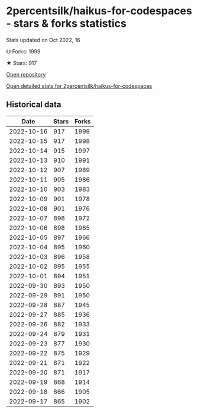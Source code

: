 # 2percentsilk/haikus-for-codespaces - stars & forks statistics

Stats updated on Oct 2022, 16

☋ Forks: 1999

★ Stars: 917

[Open repository](https://github.com/2percentsilk/haikus-for-codespaces)

[Open detailed stats for 2percentsilk/haikus-for-codespaces](https://reviewgithub.com/rep/2percentsilk/haikus-for-codespaces)

## Historical data
| Date | Stars | Forks |
|------|-------|-------|
| 2022-10-16 | 917 | 1999 | 
| 2022-10-15 | 917 | 1998 | 
| 2022-10-14 | 915 | 1997 | 
| 2022-10-13 | 910 | 1991 | 
| 2022-10-12 | 907 | 1989 | 
| 2022-10-11 | 905 | 1986 | 
| 2022-10-10 | 903 | 1983 | 
| 2022-10-09 | 901 | 1978 | 
| 2022-10-08 | 901 | 1976 | 
| 2022-10-07 | 898 | 1972 | 
| 2022-10-06 | 898 | 1965 | 
| 2022-10-05 | 897 | 1966 | 
| 2022-10-04 | 895 | 1960 | 
| 2022-10-03 | 896 | 1958 | 
| 2022-10-02 | 895 | 1955 | 
| 2022-10-01 | 894 | 1951 | 
| 2022-09-30 | 893 | 1950 | 
| 2022-09-29 | 891 | 1950 | 
| 2022-09-28 | 887 | 1945 | 
| 2022-09-27 | 885 | 1936 | 
| 2022-09-26 | 882 | 1933 | 
| 2022-09-24 | 879 | 1931 | 
| 2022-09-23 | 877 | 1930 | 
| 2022-09-22 | 875 | 1929 | 
| 2022-09-21 | 871 | 1922 | 
| 2022-09-20 | 871 | 1917 | 
| 2022-09-19 | 868 | 1914 | 
| 2022-09-18 | 866 | 1905 | 
| 2022-09-17 | 865 | 1902 | 

